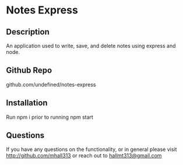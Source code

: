 # Notes Express
    
  ## Description

  An application used to write, save, and delete notes using express and node.

  ## Github Repo

  github.com/undefined/notes-express


  ## Installation

  Run npm i prior to running npm start

  
  ## Questions

  If you have any questions on the functionality, or in general please visit http://github.com/mhall313 or reach out to hallmt313@gmail.com

  